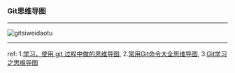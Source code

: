 ### Git思维导图

***

![gitsiweidaotu](../images/gitsiweidaotu.jpg)

***
ref:
1.[学习，使用 git 过程中做的思维导图](https://ruby-china.org/topics/17590),   2.[常用Git命令大全思维导图](https://blog.csdn.net/mynameishuangshuai/article/details/51657324),   3.[Git学习之思维导图](https://www.jianshu.com/p/e2f553942317)

